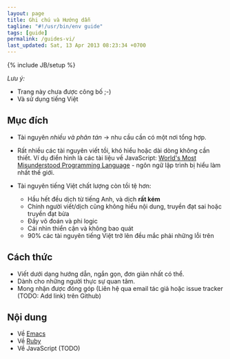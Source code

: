 ```yaml
---
layout: page
title: Ghi chú và Hướng dẫn
tagline: "#!/usr/bin/env guide"
tags: [guide]
permalink: /guides-vi/
last_updated: Sat, 13 Apr 2013 08:23:34 +0700
---
```

{% include JB/setup %}

*Lưu ý:*
- Trang này chưa được công bố ;-)
- Và sử dụng tiếng Việt

## Mục đích

* Tài nguyên *nhiều và phân tán* -> nhu cầu cần có một nơi tổng hợp.

* Rất nhiều các tài nguyên viết tồi, khó hiểu hoặc dài dòng không cần thiết.  Ví dụ điển hình là các tài liệu về JavaScript: [World's Most Misunderstood Programming Language](http://www.crockford.com/javascript/javascript.html) - ngôn ngữ lập trình bị hiểu làm nhất thế giới.

* Tài nguyên tiếng Việt chất lượng còn tồi tệ hơn:
  - Hầu hết đều dịch từ tiếng Anh, và dịch **rất kém**
  - Chính người viết/dịch cũng không hiểu nội dung, truyền đạt sai hoặc truyền đạt bừa
  - Đầy võ đoán và phi logic
  - Cái nhìn thiển cận và không bao quát
  - 90% các tài nguyên tiếng Việt trở lên đều mắc phải những lỗi trên

## Cách thức

* Viết dưới dạng hướng dẫn, ngắn gọn, đơn giản nhất có thể.
* Dành cho những người thực sự quan tâm.
* Mong nhận được đóng góp (Liên hệ qua email tác giả hoặc issue tracker (TODO: Add link) trên Github)

## Nội dung

* Về [Emacs](/guides-vi/emacs/)
* Về [Ruby](/guides-vi/ruby/)
* Về JavaScript (TODO)

